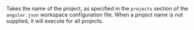 Takes the name of the project, as specified in the `projects` section of the `angular.json` workspace configuration file.
When a project name is not supplied, it will execute for all projects.